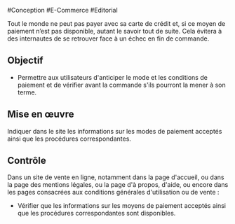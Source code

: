 
#Conception #E-Commerce #Editorial

Tout le monde ne peut pas payer avec sa carte de crédit et, si ce moyen de paiement n’est pas disponible, autant le savoir tout de suite. Cela évitera à des internautes de se retrouver face à un échec en fin de commande.


## Objectif

* Permettre aux utilisateurs d'anticiper le mode et les conditions de paiement et de vérifier avant la commande s'ils pourront la mener à son terme.

## Mise en œuvre

Indiquer dans le site les informations sur les modes de paiement acceptés ainsi que les procédures correspondantes.

## Contrôle

Dans un site de vente en ligne, notamment dans la page d'accueil, ou dans la page des mentions légales, ou la page d'à propos, d'aide, ou encore dans les pages consacrées aux conditions générales d'utilisation ou de vente :

* Vérifier que les informations sur les moyens de paiement acceptés ainsi que les procédures correspondantes sont disponibles.

